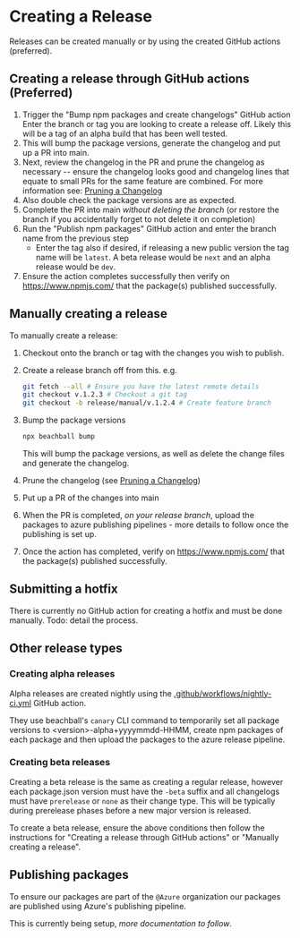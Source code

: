 # Creating a Release

Releases can be created manually or by using the created GitHub actions (preferred).

## Creating a release through GitHub actions (Preferred)

1. Trigger the "Bump npm packages and create changelogs" GitHub action
    Enter the branch or tag you are looking to create a release off. Likely this will be a tag of an alpha build that has been well tested.
1. This will bump the package versions, generate the changelog and put up a PR into main.
1. Next, review the changelog in the PR and prune the changelog as necessary -- ensure the changelog looks good and changelog lines that equate to small PRs for the same feature are combined. For more information see: [Pruning a Changelog](../references/pruning-a-changelog.md)
1. Also double check the package versions are as expected.
1. Complete the PR into main _without deleting the branch_ (or restore the branch if you accidentally forget to not delete it on completion)
1. Run the "Publish npm packages" GitHub action and enter the branch name from the previous step
    * Enter the tag also if desired, if releasing a new public version the tag name will be `latest`. A beta release would be `next` and an alpha release would be `dev`.
1. Ensure the action completes successfully then verify on <https://www.npmjs.com/> that the package(s) published successfully.

## Manually creating a release

To manually create a release:

1. Checkout onto the branch or tag with the changes you wish to publish.
1. Create a release branch off from this. e.g.

    ```bash
    git fetch --all # Ensure you have the latest remote details
    git checkout v.1.2.3 # Checkout a git tag
    git checkout -b release/manual/v.1.2.4 # Create feature branch
    ```

1. Bump the package versions

    ```bash
    npx beachball bump
    ```

    This will bump the package versions, as well as delete the change files and generate the changelog.
1. Prune the changelog (see [Pruning a Changelog](../references/pruning-a-changelog.md))
1. Put up a PR of the changes into main
1. When the PR is completed, _on your release branch_, upload the packages to azure publishing pipelines - more details to follow once the publishing is set up.
1. Once the action has completed, verify on <https://www.npmjs.com/> that the package(s) published successfully.

## Submitting a hotfix

There is currently no GitHub action for creating a hotfix and must be done manually.
Todo: detail the process.

## Other release types

### Creating alpha releases

Alpha releases are created nightly using the [.github/workflows/nightly-ci.yml](https://github.com/Azure/communication-ui-sdk/blob/main/.github/workflows/nightly-ci.yml) GitHub action.

They use beachball's `canary` CLI command to temporarily set all package versions to \<version\>-alpha+yyyymmdd-HHMM, create npm packages of each package and then upload the packages to the azure release pipeline.

### Creating beta releases

Creating a beta release is the same as creating a regular release, however each package.json version must have the `-beta` suffix and all changelogs must have `prerelease` or `none` as their change type. This will be typically during prerelease phases before a new major version is released.

To create a beta release, ensure the above conditions then follow the instructions for "Creating a release through GitHub actions" or "Manually creating a release".

## Publishing packages

To ensure our packages are part of the `@Azure` organization our packages are published using Azure's publishing pipeline.

This is currently being setup, _more documentation to follow_.
